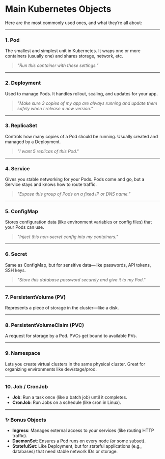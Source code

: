 # Main Kubernetes Objects

Here are the most commonly used ones, and what they’re all about:

---

### 1. **Pod**

The smallest and simplest unit in Kubernetes. It wraps one or more containers (usually one) and shares storage, network, etc.

> _"Run this container with these settings."_

---

### 2. **Deployment**

Used to manage Pods. It handles rollout, scaling, and updates for your app.

> _"Make sure 3 copies of my app are always running and update them safely when I release a new version."_

---

### 3. **ReplicaSet**

Controls how many copies of a Pod should be running. Usually created and managed by a Deployment.

> _"I want 5 replicas of this Pod."_

---

### 4. **Service**

Gives you stable networking for your Pods. Pods come and go, but a Service stays and knows how to route traffic.

> _"Expose this group of Pods on a fixed IP or DNS name."_

---

### 5. **ConfigMap**

Stores configuration data (like environment variables or config files) that your Pods can use.

> _"Inject this non-secret config into my containers."_

---

### 6. **Secret**

Same as ConfigMap, but for sensitive data—like passwords, API tokens, SSH keys.

> _"Store this database password securely and give it to my Pod."_

---

### 7. **PersistentVolume (PV)**

Represents a piece of storage in the cluster—like a disk.

---

### 8. **PersistentVolumeClaim (PVC)**

A request for storage by a Pod. PVCs get bound to available PVs.

---

### 9. **Namespace**

Lets you create virtual clusters in the same physical cluster. Great for organizing environments like dev/stage/prod.

---

### 10. **Job / CronJob**

- **Job**: Run a task once (like a batch job) until it completes.
- **CronJob**: Run Jobs on a schedule (like cron in Linux).

---

### ✨ Bonus Objects

- **Ingress**: Manages external access to your services (like routing HTTP traffic).
- **DaemonSet**: Ensures a Pod runs on every node (or some subset).
- **StatefulSet**: Like Deployment, but for stateful applications (e.g., databases) that need stable network IDs or storage.
